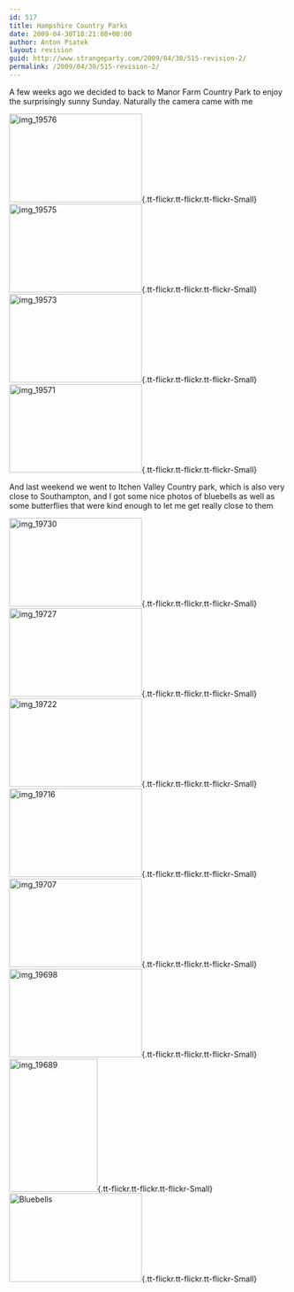 ```yaml
---
id: 517
title: Hampshire Country Parks
date: 2009-04-30T18:21:08+00:00
author: Anton Piatek
layout: revision
guid: http://www.strangeparty.com/2009/04/30/515-revision-2/
permalink: /2009/04/30/515-revision-2/
---
```

A few weeks ago we decided to back to Manor Farm Country Park to enjoy the surprisingly sunny Sunday. Naturally the camera came with me

[<img src="http://farm4.static.flickr.com/3415/3483192585_d41b9767ec_m.jpg" border="0" alt="img_19576" width="240" height="160" />](http://farm4.static.flickr.com/3415/3483192585_d41b9767ec_b.jpg "img_19576"){.tt-flickr.tt-flickr.tt-flickr-Small} [<img src="http://farm4.static.flickr.com/3614/3484006320_615bdf983b_m.jpg" border="0" alt="img_19575" width="240" height="160" />](http://farm4.static.flickr.com/3614/3484006320_615bdf983b_b.jpg "img_19575"){.tt-flickr.tt-flickr.tt-flickr-Small} [<img src="http://farm4.static.flickr.com/3309/3484005402_945e199891_m.jpg" border="0" alt="img_19573" width="240" height="160" />](http://farm4.static.flickr.com/3309/3484005402_945e199891_b.jpg "img_19573"){.tt-flickr.tt-flickr.tt-flickr-Small} [<img src="http://farm4.static.flickr.com/3400/3483190563_d420d9a9f1_m.jpg" border="0" alt="img_19571" width="240" height="160" />](http://farm4.static.flickr.com/3400/3483190563_d420d9a9f1_b.jpg "img_19571"){.tt-flickr.tt-flickr.tt-flickr-Small}

And last weekend we went to Itchen Valley Country park, which is also very close to Southampton, and I got some nice photos of bluebells as well as some butterflies that were kind enough to let me get really close to them

[<img src="http://farm4.static.flickr.com/3378/3483984074_5f315f83c5_m.jpg" border="0" alt="img_19730" width="240" height="160" />](http://farm4.static.flickr.com/3378/3483984074_5f315f83c5_b.jpg "img_19730"){.tt-flickr.tt-flickr.tt-flickr-Small} [<img src="http://farm4.static.flickr.com/3371/3483983238_8876c9965d_m.jpg" border="0" alt="img_19727" width="240" height="160" />](http://farm4.static.flickr.com/3371/3483983238_8876c9965d_b.jpg "img_19727"){.tt-flickr.tt-flickr.tt-flickr-Small} [<img src="http://farm4.static.flickr.com/3302/3483167971_b388937486_m.jpg" border="0" alt="img_19722" width="240" height="160" />](http://farm4.static.flickr.com/3302/3483167971_b388937486_b.jpg "img_19722"){.tt-flickr.tt-flickr.tt-flickr-Small} [<img src="http://farm4.static.flickr.com/3399/3483166031_aeacdf5b02_m.jpg" border="0" alt="img_19716" width="240" height="160" />](http://farm4.static.flickr.com/3399/3483166031_aeacdf5b02_b.jpg "img_19716"){.tt-flickr.tt-flickr.tt-flickr-Small} [<img src="http://farm4.static.flickr.com/3328/3483164787_d602854b2f_m.jpg" border="0" alt="img_19707" width="240" height="160" />](http://farm4.static.flickr.com/3328/3483164787_d602854b2f_b.jpg "img_19707"){.tt-flickr.tt-flickr.tt-flickr-Small} [<img src="http://farm4.static.flickr.com/3623/3483163077_8027cec7f1_m.jpg" border="0" alt="img_19698" width="240" height="160" />](http://farm4.static.flickr.com/3623/3483163077_8027cec7f1_b.jpg "img_19698"){.tt-flickr.tt-flickr.tt-flickr-Small} [<img src="http://farm4.static.flickr.com/3416/3483976602_bae8b81718_m.jpg" border="0" alt="img_19689" width="160" height="240" />](http://farm4.static.flickr.com/3416/3483976602_bae8b81718_b.jpg "img_19689"){.tt-flickr.tt-flickr.tt-flickr-Small} [<img src="http://farm4.static.flickr.com/3628/3483162515_9ffa5fae91_m.jpg" border="0" alt="Bluebells" width="240" height="160" />](http://farm4.static.flickr.com/3628/3483162515_9ffa5fae91_b.jpg "Bluebells"){.tt-flickr.tt-flickr.tt-flickr-Small}